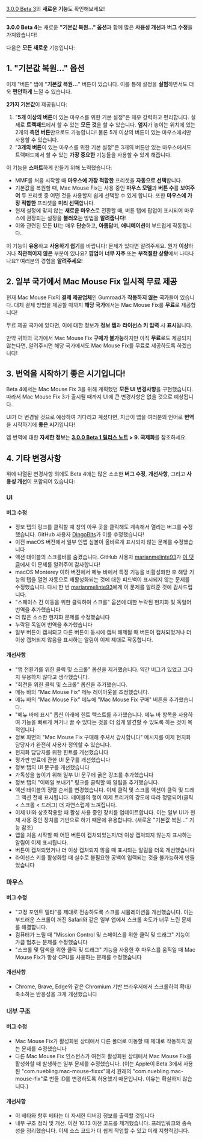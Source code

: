 [3.0.0 Beta 3](https://github.com/noah-nuebling/mac-mouse-fix/releases/tag/3.0.0-Beta-3)의 **새로운 기능**도 확인해보세요!

---

**3.0.0 Beta 4**는 새로운 **"기본값 복원..." 옵션**과 함께 많은 **사용성 개선**과 **버그 수정**을 가져왔습니다!

다음은 **모든 새로운** 기능입니다:

## 1. "기본값 복원..." 옵션

이제 "버튼" 탭에 "**기본값 복원...**" 버튼이 있습니다.
이를 통해 설정을 **실험**하면서도 더욱 **편안하게** 느낄 수 있습니다.

**2가지 기본값**이 제공됩니다:

1. "**5개 이상의 버튼**이 있는 마우스를 위한 기본 설정"은 매우 강력하고 편리합니다. 실제로 **트랙패드**에서 할 수 있는 **모든 것**을 할 수 있습니다. **엄지**가 놓이는 위치에 있는 2개의 **측면 버튼**만으로도 가능합니다! 물론 5개 이상의 버튼이 있는 마우스에서만 사용할 수 있습니다.
2. "**3개의 버튼**이 있는 마우스를 위한 기본 설정"은 3개의 버튼만 있는 마우스에서도 트랙패드에서 할 수 있는 **가장 중요한** 기능들을 사용할 수 있게 해줍니다.

이 기능을 **스마트**하게 만들기 위해 노력했습니다:

- MMF를 처음 시작할 때 **마우스에 가장 적합한** 프리셋을 **자동으로 선택**합니다.
- 기본값을 복원할 때, Mac Mouse Fix는 사용 중인 **마우스 모델**과 **버튼 수**를 **보여주어** 두 프리셋 중 어떤 것을 사용할지 쉽게 선택할 수 있게 합니다. 또한 **마우스에 가장 적합한** 프리셋을 **미리 선택**합니다.
- 현재 설정에 맞지 않는 **새로운 마우스**로 전환할 때, 버튼 탭에 팝업이 표시되어 마우스에 권장되는 설정을 **불러오는** 방법을 **알려줍니다**!
- 이와 관련된 모든 **UI**는 매우 **단순**하고, **아름답**며, **애니메이션**이 부드럽게 작동합니다.

이 기능이 **유용**하고 **사용하기 쉽기**를 바랍니다! 문제가 있다면 알려주세요.
뭔가 **이상**하거나 **직관적이지 않은** 부분이 있나요? **팝업**이 **너무 자주** 또는 **부적절한 상황**에서 나타나나요? 여러분의 경험을 **알려주세요**!

## 2. 일부 국가에서 Mac Mouse Fix 일시적 무료 제공

현재 Mac Mouse Fix의 **결제 제공업체**인 Gumroad가 **작동하지 않는** **국가**들이 있습니다.
대체 결제 방법을 제공할 때까지 **해당 국가**에서는 Mac Mouse Fix를 **무료**로 제공합니다!

무료 제공 국가에 있다면, 이에 대한 정보가 **정보 탭**과 **라이선스 키 입력** 시 **표시**됩니다.

만약 귀하의 국가에서 Mac Mouse Fix **구매가 불가능**하지만 아직 **무료**로도 제공되지 않는다면, 알려주시면 해당 국가에서도 Mac Mouse Fix를 무료로 제공하도록 하겠습니다!

## 3. 번역을 시작하기 좋은 시기입니다!

Beta 4에서는 Mac Mouse Fix 3을 위해 계획했던 **모든 UI 변경사항**을 구현했습니다. 따라서 Mac Mouse Fix 3가 출시될 때까지 UI에 큰 변경사항은 없을 것으로 예상됩니다.

UI가 더 변경될 것으로 예상하여 기다리고 계셨다면, 지금이 앱을 여러분의 언어로 **번역**을 시작하기에 **좋은 시기**입니다!

앱 번역에 대한 **자세한 정보**는 **[3.0.0 Beta 1 릴리스 노트](https://github.com/noah-nuebling/mac-mouse-fix/releases/tag/3.0.0-Beta-1.1) > 9. 국제화**를 참조하세요.

## 4. 기타 변경사항

위에 나열된 변경사항 외에도 Beta 4에는 많은 소소한 **버그 수정**, **개선사항**, 그리고 **사용성 개선**이 포함되어 있습니다:

### UI

#### 버그 수정

- 정보 탭의 링크를 클릭할 때 창의 아무 곳을 클릭해도 계속해서 열리는 버그를 수정했습니다. GitHub 사용자 [DingoBits](https://github.com/DingoBits)가 이를 수정했습니다!
- 이전 macOS 버전에서 일부 인앱 심볼이 올바르게 표시되지 않는 문제를 수정했습니다
- 액션 테이블의 스크롤바를 숨겼습니다. GitHub 사용자 [marianmelinte93](https://github.com/marianmelinte93)가 [이 댓글](https://github.com/noah-nuebling/mac-mouse-fix/discussions/366#discussioncomment-3728994)에서 이 문제를 알려주어 감사합니다!
- macOS Monterey 이하 버전에서 메뉴 바에서 특정 기능을 비활성화한 후 해당 기능의 탭을 열면 자동으로 재활성화되는 것에 대한 피드백이 표시되지 않는 문제를 수정했습니다. 다시 한 번 [marianmelinte93](https://github.com/marianmelinte93)에게 이 문제를 알려준 것에 감사드립니다.
- "스페이스 간 이동을 위한 클릭하여 스크롤" 옵션에 대한 누락된 현지화 및 독일어 번역을 추가했습니다
- 더 많은 소소한 현지화 문제를 수정했습니다
- 누락된 독일어 번역을 추가했습니다
- 일부 버튼이 캡처되고 다른 버튼이 동시에 캡처 해제될 때 버튼이 캡처되었거나 더 이상 캡처되지 않음을 표시하는 알림이 이제 제대로 작동합니다.

#### 개선사항

- "앱 전환기를 위한 클릭 및 스크롤" 옵션을 제거했습니다. 약간 버그가 있었고 그다지 유용하지 않다고 생각했습니다.
- "회전을 위한 클릭 및 스크롤" 옵션을 추가했습니다.
- 메뉴 바의 "Mac Mouse Fix" 메뉴 레이아웃을 조정했습니다.
- 메뉴 바의 "Mac Mouse Fix" 메뉴에 "Mac Mouse Fix 구매" 버튼을 추가했습니다.
- "메뉴 바에 표시" 옵션 아래에 힌트 텍스트를 추가했습니다. 메뉴 바 항목을 사용하여 기능을 빠르게 켜거나 끌 수 있다는 것을 더 쉽게 발견할 수 있도록 하는 것이 목적입니다
- 정보 화면의 "Mac Mouse Fix 구매해 주셔서 감사합니다" 메시지를 이제 현지화 담당자가 완전히 사용자 정의할 수 있습니다.
- 현지화 담당자를 위한 힌트를 개선했습니다
- 평가판 만료에 관한 UI 문구를 개선했습니다
- 정보 탭의 UI 문구를 개선했습니다
- 가독성을 높이기 위해 일부 UI 문구에 굵은 강조를 추가했습니다
- 정보 탭의 "이메일 보내기" 링크를 클릭할 때 알림을 추가했습니다.
- 액션 테이블의 정렬 순서를 변경했습니다. 이제 클릭 및 스크롤 액션이 클릭 및 드래그 액션 전에 표시됩니다. 테이블의 행이 이제 트리거의 강도에 따라 정렬되어(클릭 < 스크롤 < 드래그) 더 자연스럽게 느껴집니다.
- 이제 UI와 상호작용할 때 활성 사용 중인 장치를 업데이트합니다. 이는 일부 UI가 현재 사용 중인 장치를 기반으로 하기 때문에 유용합니다. (새로운 "기본값 복원..." 기능 참조)
- 앱을 처음 시작할 때 어떤 버튼이 캡처되었는지/더 이상 캡처되지 않는지 표시하는 알림이 이제 표시됩니다.
- 버튼이 캡처되었거나 더 이상 캡처되지 않을 때 표시되는 알림을 더욱 개선했습니다
- 라이선스 키를 활성화할 때 실수로 불필요한 공백이 입력되는 것을 불가능하게 만들었습니다

### 마우스

#### 버그 수정

- "고정 포인트 델타"를 제대로 전송하도록 스크롤 시뮬레이션을 개선했습니다. 이는 부드러운 스크롤이 꺼진 Safari와 같은 일부 앱에서 스크롤 속도가 너무 느린 문제를 해결합니다.
- 컴퓨터가 느릴 때 "Mission Control 및 스페이스를 위한 클릭 및 드래그" 기능이 가끔 멈추는 문제를 수정했습니다
- "스크롤 및 탐색을 위한 클릭 및 드래그" 기능을 사용한 후 마우스를 움직일 때 Mac Mouse Fix가 항상 CPU를 사용하는 문제를 수정했습니다

#### 개선사항

- Chrome, Brave, Edge와 같은 Chromium 기반 브라우저에서 스크롤하여 확대/축소하는 반응성을 크게 개선했습니다

### 내부 구조

#### 버그 수정

- Mac Mouse Fix가 활성화된 상태에서 다른 폴더로 이동할 때 제대로 작동하지 않는 문제를 수정했습니다
- 다른 Mac Mouse Fix 인스턴스가 여전히 활성화된 상태에서 Mac Mouse Fix를 활성화할 때 발생하는 일부 문제를 수정했습니다. (이는 Apple이 Beta 3에서 사용된 "com.nuebling.mac-mouse-fixxx"에서 원래의 "com.nuebling.mac-mouse-fix"로 번들 ID를 변경하도록 허용했기 때문입니다. 이유는 확실하지 않습니다.)

#### 개선사항

- 이 베타와 향후 베타는 더 자세한 디버깅 정보를 출력할 것입니다
- 내부 구조 정리 및 개선. 이전 10.13 이전 코드를 제거했습니다. 프레임워크와 종속성을 정리했습니다. 이제 소스 코드가 더 쉽게 작업할 수 있고 미래 지향적입니다.